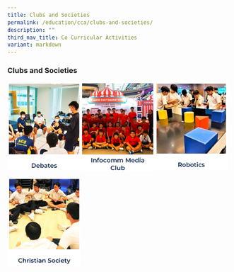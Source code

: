 ```yaml
---
title: Clubs and Societies
permalink: /education/cca/clubs-and-societies/
description: ""
third_nav_title: Co Curricular Activities
variant: markdown
---
```

### **Clubs and Societies**
	
<p><a href="https://sites.google.com/moe.edu.sg/debates/home">
<img src="/images/ccas1.jpg" style="width:33%" align="left">
</a></p>

<p><a href="https://sites.google.com/moe.edu.sg/acsbrinfocommmediaclub/home">
<img src="/images/infocomm.jpg" style="width:33%" align="left">
</a></p>

<p><a href="https://sites.google.com/moe.edu.sg/robotics-club-acsbr/home">
<img src="/images/ccas3.jpg" style="width:33%" align="left">
</a></p>

<br clear="left">	

<p><a href="https://sites.google.com/moe.edu.sg/acts/home">
<img src="/images/ccas4.jpg" style="width:33%" align="left">
</a></p>